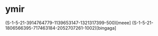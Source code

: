 # ymir
(S-1-5-21-3914764779-1139653147-1321317399-500)[meee]
(S-1-5-21-1806566395-717463184-2052707261-1002)[bingaga]
